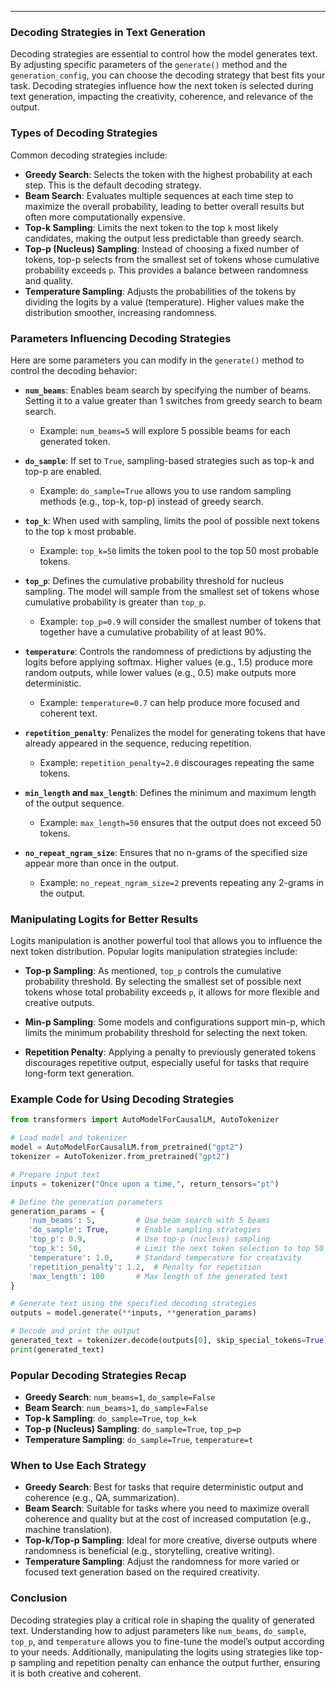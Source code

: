 
---

### **Decoding Strategies in Text Generation**

Decoding strategies are essential to control how the model generates text. By adjusting specific parameters of the `generate()` method and the `generation_config`, you can choose the decoding strategy that best fits your task. Decoding strategies influence how the next token is selected during text generation, impacting the creativity, coherence, and relevance of the output.

### **Types of Decoding Strategies**

Common decoding strategies include:
- **Greedy Search**: Selects the token with the highest probability at each step. This is the default decoding strategy.
- **Beam Search**: Evaluates multiple sequences at each time step to maximize the overall probability, leading to better overall results but often more computationally expensive.
- **Top-k Sampling**: Limits the next token to the top `k` most likely candidates, making the output less predictable than greedy search.
- **Top-p (Nucleus) Sampling**: Instead of choosing a fixed number of tokens, top-p selects from the smallest set of tokens whose cumulative probability exceeds `p`. This provides a balance between randomness and quality.
- **Temperature Sampling**: Adjusts the probabilities of the tokens by dividing the logits by a value (temperature). Higher values make the distribution smoother, increasing randomness.

### **Parameters Influencing Decoding Strategies**

Here are some parameters you can modify in the `generate()` method to control the decoding behavior:

- **`num_beams`**: Enables beam search by specifying the number of beams. Setting it to a value greater than 1 switches from greedy search to beam search.
  - Example: `num_beams=5` will explore 5 possible beams for each generated token.

- **`do_sample`**: If set to `True`, sampling-based strategies such as top-k and top-p are enabled.
  - Example: `do_sample=True` allows you to use random sampling methods (e.g., top-k, top-p) instead of greedy search.

- **`top_k`**: When used with sampling, limits the pool of possible next tokens to the top `k` most probable.
  - Example: `top_k=50` limits the token pool to the top 50 most probable tokens.

- **`top_p`**: Defines the cumulative probability threshold for nucleus sampling. The model will sample from the smallest set of tokens whose cumulative probability is greater than `top_p`.
  - Example: `top_p=0.9` will consider the smallest number of tokens that together have a cumulative probability of at least 90%.

- **`temperature`**: Controls the randomness of predictions by adjusting the logits before applying softmax. Higher values (e.g., 1.5) produce more random outputs, while lower values (e.g., 0.5) make outputs more deterministic.
  - Example: `temperature=0.7` can help produce more focused and coherent text.

- **`repetition_penalty`**: Penalizes the model for generating tokens that have already appeared in the sequence, reducing repetition.
  - Example: `repetition_penalty=2.0` discourages repeating the same tokens.

- **`min_length` and `max_length`**: Defines the minimum and maximum length of the output sequence.
  - Example: `max_length=50` ensures that the output does not exceed 50 tokens.

- **`no_repeat_ngram_size`**: Ensures that no n-grams of the specified size appear more than once in the output.
  - Example: `no_repeat_ngram_size=2` prevents repeating any 2-grams in the output.

### **Manipulating Logits for Better Results**

Logits manipulation is another powerful tool that allows you to influence the next token distribution. Popular logits manipulation strategies include:

- **Top-p Sampling**: As mentioned, `top_p` controls the cumulative probability threshold. By selecting the smallest set of possible next tokens whose total probability exceeds `p`, it allows for more flexible and creative outputs.
  
- **Min-p Sampling**: Some models and configurations support min-p, which limits the minimum probability threshold for selecting the next token.

- **Repetition Penalty**: Applying a penalty to previously generated tokens discourages repetitive output, especially useful for tasks that require long-form text generation.

### **Example Code for Using Decoding Strategies**

```python
from transformers import AutoModelForCausalLM, AutoTokenizer

# Load model and tokenizer
model = AutoModelForCausalLM.from_pretrained("gpt2")
tokenizer = AutoTokenizer.from_pretrained("gpt2")

# Prepare input text
inputs = tokenizer("Once upon a time,", return_tensors="pt")

# Define the generation parameters
generation_params = {
    'num_beams': 5,         # Use beam search with 5 beams
    'do_sample': True,      # Enable sampling strategies
    'top_p': 0.9,           # Use top-p (nucleus) sampling
    'top_k': 50,            # Limit the next token selection to top 50
    'temperature': 1.0,     # Standard temperature for creativity
    'repetition_penalty': 1.2,  # Penalty for repetition
    'max_length': 100       # Max length of the generated text
}

# Generate text using the specified decoding strategies
outputs = model.generate(**inputs, **generation_params)

# Decode and print the output
generated_text = tokenizer.decode(outputs[0], skip_special_tokens=True)
print(generated_text)
```

### **Popular Decoding Strategies Recap**
- **Greedy Search**: `num_beams=1`, `do_sample=False`
- **Beam Search**: `num_beams>1`, `do_sample=False`
- **Top-k Sampling**: `do_sample=True`, `top_k=k`
- **Top-p (Nucleus) Sampling**: `do_sample=True`, `top_p=p`
- **Temperature Sampling**: `do_sample=True`, `temperature=t`

### **When to Use Each Strategy**

- **Greedy Search**: Best for tasks that require deterministic output and coherence (e.g., QA, summarization).
- **Beam Search**: Suitable for tasks where you need to maximize overall coherence and quality but at the cost of increased computation (e.g., machine translation).
- **Top-k/Top-p Sampling**: Ideal for more creative, diverse outputs where randomness is beneficial (e.g., storytelling, creative writing).
- **Temperature Sampling**: Adjust the randomness for more varied or focused text generation based on the required creativity.

### **Conclusion**

Decoding strategies play a critical role in shaping the quality of generated text. Understanding how to adjust parameters like `num_beams`, `do_sample`, `top_p`, and `temperature` allows you to fine-tune the model’s output according to your needs. Additionally, manipulating the logits using strategies like top-p sampling and repetition penalty can enhance the output further, ensuring it is both creative and coherent.